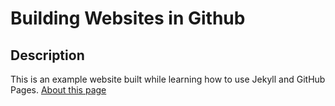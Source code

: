 # Building Websites in Github 
## Description
This is an example website built while learning how to use Jekyll and GitHub Pages.
[About this page](about)
